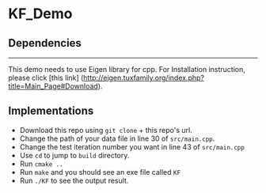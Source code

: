 # KF_Demo

## Dependencies
---
This demo needs to use Eigen library for cpp. For Installation instruction, please click [this link] (http://eigen.tuxfamily.org/index.php?title=Main_Page#Download).

## Implementations
* Download this repo using `git clone` + this repo's url.
* Change the path of your data file in line 30 of `src/main.cpp`.
* Change the test iteration number you want in line 43 of `src/main.cpp`
* Use `cd` to jump to `build` directory.
* Run `cmake ..`
* Run `make` and you should see an exe file called `KF`
* Run `./KF` to see the output result.

